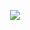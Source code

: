 <p align="center">
  <a href="https://skillicons.dev">
    <img src="https://skillicons.dev/icons?i=go,cpp" />
  </a>
</p>

